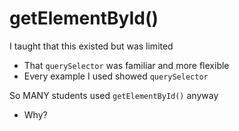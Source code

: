 # getElementById()

I taught that this existed but was limited
- That `querySelector` was familiar and more flexible
- Every example I used showed `querySelector`

So MANY students used `getElementById()` anyway
- Why?

